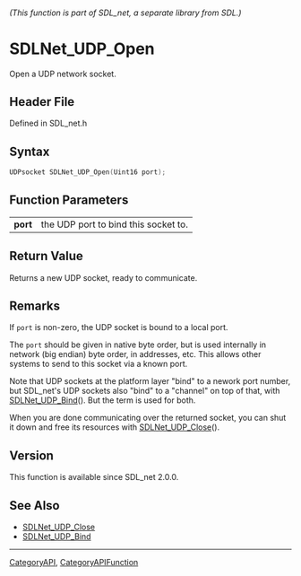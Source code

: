 ###### (This function is part of SDL_net, a separate library from SDL.)
# SDLNet_UDP_Open

Open a UDP network socket.

## Header File

Defined in SDL_net.h

## Syntax

```c
UDPsocket SDLNet_UDP_Open(Uint16 port);

```

## Function Parameters

|              |                                      |
| ------------ | ------------------------------------ |
| **port**     | the UDP port to bind this socket to. |

## Return Value

Returns a new UDP socket, ready to communicate.

## Remarks

If `port` is non-zero, the UDP socket is bound to a local port.

The `port` should be given in native byte order, but is used internally in
network (big endian) byte order, in addresses, etc. This allows other
systems to send to this socket via a known port.

Note that UDP sockets at the platform layer "bind" to a nework port number,
but SDL_net's UDP sockets also "bind" to a "channel" on top of that, with
[SDLNet_UDP_Bind](SDLNet_UDP_Bind)(). But the term is used for both.

When you are done communicating over the returned socket, you can shut it
down and free its resources with [SDLNet_UDP_Close](SDLNet_UDP_Close)().

## Version

This function is available since SDL_net 2.0.0.

## See Also

- [SDLNet_UDP_Close](SDLNet_UDP_Close)
- [SDLNet_UDP_Bind](SDLNet_UDP_Bind)

----
[CategoryAPI](CategoryAPI), [CategoryAPIFunction](CategoryAPIFunction)

